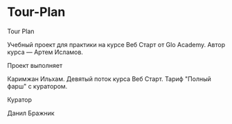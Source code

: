 # Tour-Plan

Tour Plan

Учебный проект для практики на курсе Веб Старт от Glo Academy. Автор курса — Артем Исламов.

Проект выполняет

Каримжан Ильхам. Девятый поток курса Веб Старт. Тариф "Полный фарш" с куратором.

Куратор

Данил Бражник
